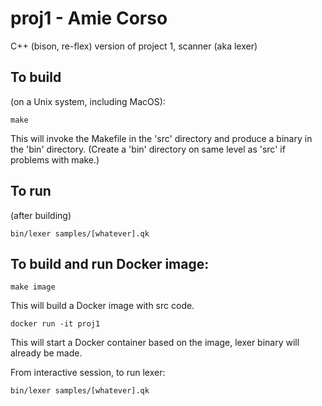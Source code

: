 #  proj1 - Amie Corso
C++ (bison, re-flex) version of project 1, scanner (aka lexer)

## To build 
(on a Unix system, including MacOS): 

`make`

This will invoke the Makefile in the 'src' directory
and produce a binary in the 'bin' directory. 
(Create a 'bin' directory on same level as 'src' if problems with make.)

## To run
(after building)

`bin/lexer samples/[whatever].qk` 

## To build and run Docker image:
`make image`

This will build a Docker image with src code.

`docker run -it proj1`

This will start a Docker container based on the image, lexer binary will already be made.

From interactive session, to run lexer:

`bin/lexer samples/[whatever].qk` 
